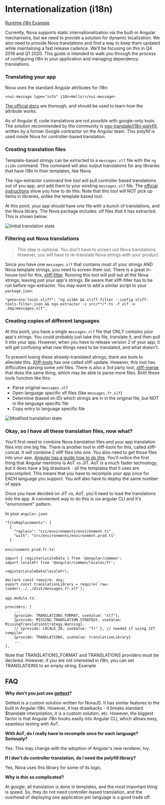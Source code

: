 # Internationalization (i18n)

[Runtime i18n Example](./internationalization-(i18n)/runtime-i18n-example.html)

Currently, Nova supports static internationalization via the built-in Angular mechanisms, but we need to provide a solution for dynamic localization. We also need to provide Nova translations and find a way to keep them updated while maintaining a fast release cadence. We’ll be focusing on this in Q4 2019 and Q1 2020. This guide is intended to walk you through the process of configuring i18n in your application and managing dependency translations.

### Translating your app

Nova uses the standard Angular attributes for i18n:

`<nui-message type="info" i18n>Hello!</nui-message>`

[The official docs](https://angular.io/guide/i18n) are thorough, and should be used to learn how the attribute works. 

As of Angular 8, code translations are not possible with google-only tools. The solution recommended by the community is [ngx-translate/i18n-polyfill](https://github.com/ngx-translate/i18n-polyfill), written by a former Google contractor on the Angular team. This polyfill is used inside Nova for controller-based translation.

### Creating translation files 

Template-based strings can be extracted to a `messages.xlf` file with the `ng xi18n` command. This command will also output translations for any libraries that have i18n in their templates, like Nova.

The ngx-extractor command line tool will pull controller based translations out of you app, and add them to your existing `messages.xlf` file. The [official instructions](https://github.com/ngx-translate/i18n-polyfill#extraction) show you how to do this. Note that this tool will NOT pick up items in libraries, unlike the template based tool. 

At this point, your app should have one file with a bunch of translations, and the Nova library. The Nova package includes .xlf files that it has extracted. This is shown below:

![Initial translation state](../assets/initial-translation-state.svg)

### Filtering out Nova translations

> This step is optional. You don't have to screen out Nova translations. However, you will have to re-translate Nova strings with your product.
 
Since you have one `messages.xlf` that contains most of your strings AND Nova template strings, you need to screen them out. There is a great in-house tool for this, [xliff-filter](https://bitbucket.solarwinds.com/projects/MSP-PE/repos/xliff-tools/browse). Running this tool will pull out all the Nova strings, leaving just your app's strings. Be aware that xliff-filter has to be run before ngx-extractor.
You may want to add a similar script to your `package.json`:
```
"generate-local-xliff": "ng xi18n && xliff-filter --config xliff-tools-filter.json && ngx-extractor -i src/**/*.ts -f xlf -o .tmp/messages.xlf",
```

### Creating copies of different languages

At this point, you have a single `messages.xlf` file that ONLY contains your app's strings. You could probably just take this file, translate it, and then pull it into your app. However, when you have to release version 2 of your app, it will get confusing what new things need to be translated, and what doesn't.

To prevent losing these already-translated strings, there are tools to alleviate this. [Xliff-tools](https://bitbucket.solarwinds.com/projects/MSP-PE/repos/xliff-tools/browse) has one called xliff-update. However, this tool has difficulties parsing some xml files. There is also a 3rd party tool, [xliff-merge](https://github.com/martinroob/ngx-i18nsupport) that does the same thing, which may be able to parse more files.
Both these tools function like this:
- Parse original `messages.xlf`
- Open language specific xlf files (like `messages.fr.xlf`)
- Determine (based on ID) which strings are in in the original file, but NOT in the language specific file
- Copy entry to language specific file

![Modified translation state](../assets/modified-translation-state.svg)

### Okay, so I have all these translation files, now what?

You'll first need to combine Nova translation files and your app translation files into one big file. There is another tool in xliff-tools for this, called xliff-concat. It will combine 2 xliff files into one. You also need to get those files into your app. [Angular has a guide how to do this](https://angular.io/guide/i18n#merge-the-completed-translation-file-into-the-app). You'll notice the first thing that Angular mentions is AoT vs JIT.  AoT is a much faster technology, but it does have a big drawback - all the templates that it uses are precompiled. This means that you have to recompile your app once for EACH language you support. You will also have to deploy the same number of apps.

Once you have decided on JIT vs, AoT, you'll need to load the translations into the app.  A convienient way to do this is via angular CLI and it's "environment" pattern.

In your `angular.json`:
```
"fileReplacements": [
  {
    "replace": "src/environments/environment.ts",
    "with": "src/environments/environment.prod.ts"
  }
```

`environment.prod.fr.ts`:

```
import { registerLocaleData } from '@angular/common';
import localeFr from '@angular/common/locales/fr';
 
registerLocaleData(localeFr);
 
declare const require: any;
export const translationLibrary = require(`raw-loader!../../dist/messages.fr.xlf`);
```

`app.module.ts`:
```
providers: [
    ...
    {provide: TRANSLATIONS_FORMAT, useValue: "xlf"},
    {provide: MISSING_TRANSLATION_STRATEGY, useValue: MissingTranslationStrategy.Warning},
    // {provide: LOCALE_ID, useValue: "fr" }, // needed if using JIT compiler
    {provide: TRANSLATIONS, useValue: translationLibrary}
    ...
],
```
Note that TRANSLATIONS_FORMAT and TRANSLATIONS providers must be declared. However, if you are not interested in i18n, you can set TRANSLATIONS to an empty string.  Example

## FAQ

__Why don't you just use [gettext](https://bitbucket.solarwinds.com/projects/APOLLO/repos/i18n-gettext/browse)?__

Gettext is a custom solution written for NovaJS. It has similar features to the built in Angular i18n. However, it has drawbacks - it breaks standard $translate interpolation, it is a custom solution, etc. However, the biggest factor is that Angular i18n hooks easily into Angular CLI, which allows easy, seamless testing with AoT.

__With AoT, do I really have to recompile once for each language? Seriously?__

Yes. This may change with the adoption of Angular's new renderer, Ivy. 

__If I don't do controller translation, do I need the polyfill library?__

Yes, Nova uses this library for some of its logic.

__Why is this so complicated?__

At google, all translation is done in templates, and the most important thing is speed. So, they do not need controller-based translation, and the overhead of deploying one application per language is a good trade off.
